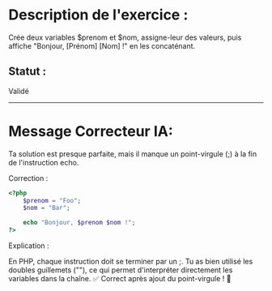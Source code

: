 # Description de l'exercice :

Crée deux variables $prenom et $nom, assigne-leur des valeurs, puis affiche "Bonjour, [Prénom] [Nom] !" en les concaténant.

## Statut : 

Validé

--------------------------

# Message Correcteur IA:

Ta solution est presque parfaite, mais il manque un point-virgule (;) à la fin de l'instruction echo.

Correction :

```php
<?php
    $prenom = "Foo";
    $nom = "Bar";

    echo "Bonjour, $prenom $nom !";
?>
```

Explication :

En PHP, chaque instruction doit se terminer par un ;.
Tu as bien utilisé les doubles guillemets (""), ce qui permet d'interpréter directement les variables dans la chaîne.
✅ Correct après ajout du point-virgule ! 🎉